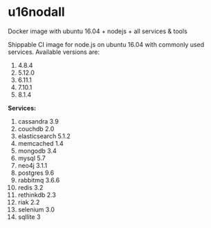 # u16nodall
Docker image with ubuntu 16.04 + nodejs + all services &amp; tools

Shippable CI image for node.js on ubuntu 16.04 with commonly used services. Available versions are:


  1.  4.8.4
  2.  5.12.0
  3.  6.11.1
  4.  7.10.1
  5.  8.1.4

  
**Services:**

1. cassandra 3.9
2. couchdb 2.0
3. elasticsearch 5.1.2
4. memcached 1.4
5. mongodb 3.4
6. mysql 5.7
7. neo4j 3.1.1
8. postgres 9.6
9. rabbitmq 3.6.6
10. redis 3.2
11. rethinkdb 2.3
12. riak 2.2
13. selenium 3.0
14. sqllite 3

